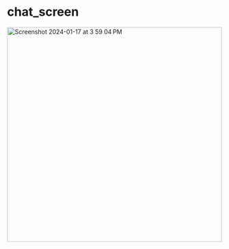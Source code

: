 # chat_screen

<img width="502" alt="Screenshot 2024-01-17 at 3 59 04 PM" src="https://github.com/DN-1596/chat_screen/assets/38540693/3bfaf8d8-f80d-4517-9d8a-02f899daad96">
